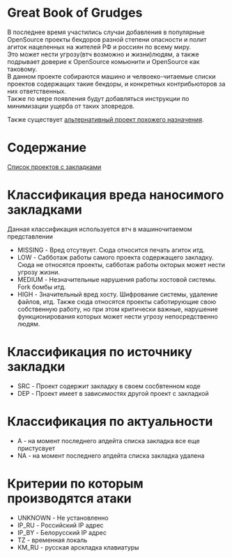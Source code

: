# Great Book of Grudges 
В последнее время участились случаи добавления в популярные OpenSource проекты бекдоров разной степени опасности и полит агиток нацеленных на жителей РФ и россиян по всему миру.  
Это может нести угрозу(втч возможно и жизни)людям, а также подрывает доверие к OpenSource комьюнити и OpenSource как таковому.  
В данном проекте собираются машино и челвоеко-читаемые списки проектов содержащих такие бекдоры, и конкретных контрибьюторов за них ответственных.  
Также по мере появления будут добавляться инструкции по минимизации ущерба от таких зловредов.  
  
Также существует [альтернативный проект похожего назначения](https://docs.google.com/spreadsheets/d/1H3xPB4PgWeFcHjZ7NOPtrcya_Ua4jUolWm-7z9-jSpQ/htmlview?pru=AAABf7z88MA*ITSp0EBrKinw0LjFWZ9tzQ#gid=2074850979).  

# Содержание
[Список проектов с закладками](./projects.md)  

# Классификация вреда наносимого закладками
Данная классификация используется втч в машиночитаемом представлении  
- MISSING - Вред отсутвует. Сюда относится печать агиток итд.
- LOW - Сабботаж работы самого проекта содержащего закладку. Сюда не относятся проекты, сабботаж работы окторых может нести угрозу жизни.
- MEDIUM - Незначительные нарушения работы хостовой системы. Fork бомбы итд.
- HIGH - Значительный вред хосту. Шифрование системы, удаление файлов, итд. Также сюда относятся проекты саботирующие свою собственную работу, но при этом критически важные, нарушение функционирования которых может нести угрозу непосредственно людям.

# Классификация по источнику закладки
- SRC - Проект содержит закладку в своем сосбвтенном коде
- DEP - Проект имеет в зависимостях другой проект с закладкой

# Классификация по актуальности
- A - на момент последнего апдейта списка закладка все еще пристусвует
- NA - на момент последнего апдейта списка закладка удалена

# Критерии по которым производятся атаки
- UNKNOWN - Не установленно
- IP_RU - Российский IP адрес
- IP_BY - Белорусский IP адрес
- TZ - временная локаль
- KM_RU - русская арскладка клавиатуры
